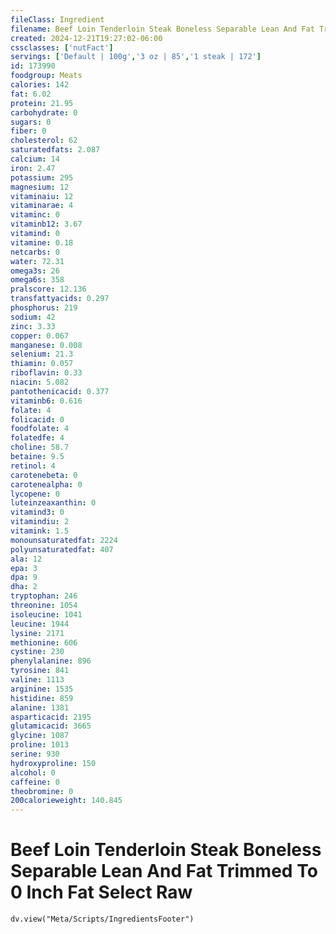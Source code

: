 ```yaml
---
fileClass: Ingredient
filename: Beef Loin Tenderloin Steak Boneless Separable Lean And Fat Trimmed To 0 Inch Fat Select Raw
created: 2024-12-21T19:27:02-06:00
cssclasses: ['nutFact']
servings: ['Default | 100g','3 oz | 85','1 steak | 172']
id: 173990
foodgroup: Meats
calories: 142
fat: 6.02
protein: 21.95
carbohydrate: 0
sugars: 0
fiber: 0
cholesterol: 62
saturatedfats: 2.087
calcium: 14
iron: 2.47
potassium: 295
magnesium: 12
vitaminaiu: 12
vitaminarae: 4
vitaminc: 0
vitaminb12: 3.67
vitamind: 0
vitamine: 0.18
netcarbs: 0
water: 72.31
omega3s: 26
omega6s: 358
pralscore: 12.136
transfattyacids: 0.297
phosphorus: 219
sodium: 42
zinc: 3.33
copper: 0.067
manganese: 0.008
selenium: 21.3
thiamin: 0.057
riboflavin: 0.33
niacin: 5.082
pantothenicacid: 0.377
vitaminb6: 0.616
folate: 4
folicacid: 0
foodfolate: 4
folatedfe: 4
choline: 58.7
betaine: 9.5
retinol: 4
carotenebeta: 0
carotenealpha: 0
lycopene: 0
luteinzeaxanthin: 0
vitamind3: 0
vitamindiu: 2
vitamink: 1.5
monounsaturatedfat: 2224
polyunsaturatedfat: 407
ala: 12
epa: 3
dpa: 9
dha: 2
tryptophan: 246
threonine: 1054
isoleucine: 1041
leucine: 1944
lysine: 2171
methionine: 606
cystine: 230
phenylalanine: 896
tyrosine: 841
valine: 1113
arginine: 1535
histidine: 859
alanine: 1381
asparticacid: 2195
glutamicacid: 3665
glycine: 1087
proline: 1013
serine: 930
hydroxyproline: 150
alcohol: 0
caffeine: 0
theobromine: 0
200calorieweight: 140.845
---
```


# Beef Loin Tenderloin Steak Boneless Separable Lean And Fat Trimmed To 0 Inch Fat Select Raw

```dataviewjs
dv.view("Meta/Scripts/IngredientsFooter")
```